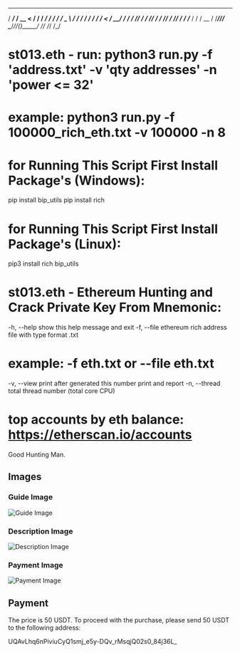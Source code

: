  _______________ ________   ______________  __
 / ___/_  __/ __ <  /__  /  / ____/_  __/ / / /
 \__ \ / / / / / / / /_ <  / __/   / / / /_/ /
___/ // / / /_/ / /___/ / / /___  / / / __  /
/____//_/  \____/_//____(_)_____/ /_/ /_/ /_/


# st013.eth - run: python3 run.py -f 'address.txt' -v 'qty addresses' -n 'power <= 32'

# example: python3 run.py -f 100000_rich_eth.txt -v 100000 -n 8

# for Running This Script First Install Package's (Windows):

   pip install bip_utils
   pip install rich

# for Running This Script First Install Package's (Linux): 

   pip3 install rich bip_utils

# st013.eth - Ethereum Hunting and Crack Private Key From Mnemonic:

  -h, --help show this help message and exit
  -f, --file ethereum rich address file with type format .txt

# example: -f eth.txt or --file eth.txt

  -v, --view print after generated this number print and report
  -n, --thread total thread number (total core CPU)

# top accounts by eth balance: https://etherscan.io/accounts

Good Hunting Man.


## Images

### Guide Image
![Guide Image](https://i.ibb.co/FgTNMcK/guide-image.png)

### Description Image
![Description Image](https://i.ibb.co/KFLhT6d/description-image.png)

### Payment Image
![Payment Image](https://i.ibb.co/HNNh99y/payment-image.png)

## Payment

The price is 50 USDT. To proceed with the purchase, please send 50 USDT to the following address:

UQAvLhq6nPiviuCyQ1smj_e5y-DQv_rMsqjQ02s0_84j36L_

